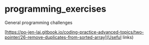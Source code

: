 # programming_exercises
General programming challenges 

[https://po-jen-lai.gitbook.io/coding-practice-advanced-topics/two-pointer/26-remove-duplicates-from-sorted-array](Useful links)